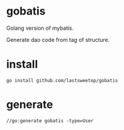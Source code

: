 # gobatis

Golang version of mybatis.

Generate dao code from tag of structure.

# install

`go install github.com/lastsweetop/gobatis`

# generate

`//go:generate gobatis -type=User`
